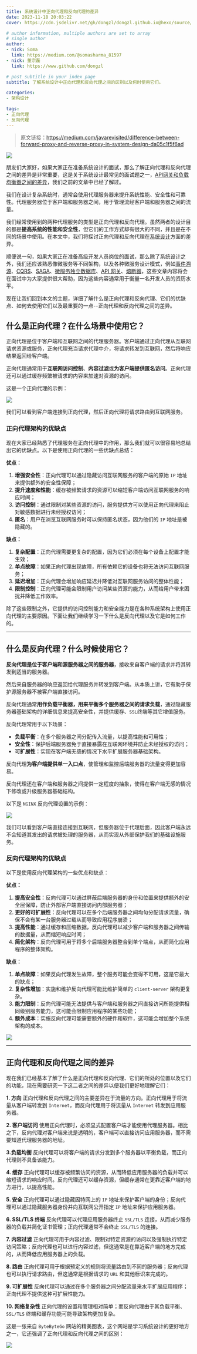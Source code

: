 ```yaml
---
title: 系统设计中正向代理和反向代理的差异
date: 2023-11-18 20:03:22
cover: https://cdn.jsdelivr.net/gh/dongzl/dongzl.github.io@hexo/source/images/cover/forward_reverse_proxy_v2.png

# author information, multiple authors are set to array
# single author
author:
- nick: Soma
  link: https://medium.com/@somasharma_81597
- nick: 董宗磊
  link: https://www.github.com/dongzl

# post subtitle in your index page
subtitle: 了解系统设计中正向代理和反向代理之间的区别以及何时使用它们。

categories:
- 架构设计

tags:
- 正向代理
- 反向代理
---
```


> 原文链接：https://medium.com/javarevisited/difference-between-forward-proxy-and-reverse-proxy-in-system-design-da05c1f5f6ad

<img src="https://cdn.jsdelivr.net/gh/dongzl/dongzl.github.io@hexo/source/images/2023/25-Difference-Between-Forward-Proxy-Reverse-Proxy-System-Design/01.webp"/>

朋友们大家好，如果大家正在准备系统设计的面试，那么了解正向代理和反向代理之间的差异是非常重要，这是关于系统设计最常见的面试题之一，[API网关和负载均衡器之间的差异](https://dongzl.github.io/2023/07/30/20-Difference-Between-API-Gateway-Load-Balancer-Microservices/)，我们之前的文章中已经了解过。

我们在设计复杂系统时，通常会使用代理服务器来提升系统性能、安全性和可靠性。代理服务器位于客户端和服务器之间，用于管理流经客户端和服务器之间的流量。

我们经常使用到的两种代理服务的类型是正向代理和反向代理。虽然两者的设计目的都是**提高系统的性能和安全性**，但它们的工作方式却有很大的不同，并且是在不同的场景中使用。在本文中，我们将探讨正向代理和反向代理在[系统设计](https://medium.com/javarevisited/top-10-system-design-concepts-every-programmer-should-learn-54375d8557a6)方面的差异。

顺便说一句，如果大家正在准备高级开发人员岗位的面试，那么除了系统设计之外，我们还应该熟悉像微服务等不同架构，以及各种微服务设计模式，例如[事件溯源](https://medium.com/javarevisited/what-is-event-sourcing-design-pattern-in-microservices-architecture-how-does-it-work-b38c996d445a)、[CQRS](https://medium.com/javarevisited/what-is-cqrs-command-and-query-responsibility-segregation-pattern-7b1b38514edd)、[SAGA](https://dongzl.github.io/2023/08/20/22-What-SAGA-Pattern-Microservice-Architecture/)、[微服务独立数据库](https://medium.com/javarevisited/what-is-database-per-microservices-pattern-what-problem-does-it-solve-60b8c5478825)、[API 网关](https://dongzl.github.io/2023/07/30/20-Difference-Between-API-Gateway-Load-Balancer-Microservices/)、[熔断器](https://medium.com/javarevisited/what-is-circuit-breaker-design-pattern-in-microservices-java-spring-cloud-netflix-hystrix-example-f285929d7f68)，这些文章内容将会在面试中为大家提供很大帮助，因为这些内容通常用于衡量一名开发人员的资历水平。

现在让我们回到本文的主题，详细了解什么是正向代理和反向代理、它们的优缺点、如何去使用它们以及最重要的一点--正向代理和反向代理之间的差异。

## 什么是正向代理？在什么场景中使用它？

正向代理是位于客户端和互联网之间的代理服务器。客户端通过正向代理从互联网请求资源或服务，正向代理充当请求代理中介，将请求转发到互联网，然后将响应结果返回给客户端。

正向代理通常用于**互联网访问控制**、**内容过滤**或**为客户端提供匿名访问**。正向代理还可以通过缓存频繁被请求的内容来加速对资源的访问。

这是一个正向代理的示例：

<img src="https://cdn.jsdelivr.net/gh/dongzl/dongzl.github.io@hexo/source/images/2023/25-Difference-Between-Forward-Proxy-Reverse-Proxy-System-Design/02.webp"/>

我们可以看到客户端连接到正向代理，然后正向代理将请求路由到互联网服务。

### 正向代理架构的优缺点

现在大家已经熟悉了代理服务在正向代理中的作用，那么我们就可以很容易地总结出它的优缺点。以下是使用正向代理的一些优缺点总结：

**优点：**
1. **增强安全性**：正向代理可以通过隐藏访问互联网服务的客户端的原始 `IP` 地址来提供额外的安全性保障；
2. **提升速度和性能**：缓存被频繁请求的资源可以缩短客户端访问互联网服务的响应时间；
3. **访问控制**：通过限制对某些资源的访问，服务提供方可以使用正向代理来阻止对敏感数据进行未经授权访问；
4. **匿名**：用户在浏览互联网服务时可以保持匿名状态，因为他们的 `IP` 地址是被隐藏的。

**缺点：**
1. **复杂配置**：正向代理需要更复杂的配置，因为它们必须在每个设备上配置才能生效；
2. **单点故障**：如果正向代理出现故障，所有依赖它的设备也将无法访问互联网服务；
3. **延迟增加**：正向代理会增加响应延迟并降低对互联网服务访问的整体性能；
4. **限制控制**：正向代理可能会限制用户访问某些资源的能力，从而给用户带来困扰并降低工作效率。

除了这些限制之外，它提供的访问控制能力和安全能力是在各种系统架构上使用正向代理的主要原因。下面让我们继续学习一下什么是反向代理以及它是如何工作的。

<hr />

## 什么是反向代理？什么时候使用它？

**反向代理是位于客户端和源服务器之间的服务器**，接收来自客户端的请求并将其转发到适当的服务器。

然后来自服务器的响应返回给代理服务并转发到客户端。从本质上讲，它有助于保护源服务器不被客户端直接访问。

反向代理通常**用作负载平衡器，用来平衡多个服务器之间的请求负载**，通过隐藏服务器基础架构的详细信息来提高安全性，并提供缓存、`SSL`终端等其它增值服务。

反向代理常用于以下场景：

- **负载平衡**：在多个服务器之间分配传入流量，以提高性能和可用性；
- **安全性**：保护后端服务器免于直接暴露在互联网环境并防止未经授权的访问；
- **可扩展性**：实现在客户端无感的情况下水平扩展服务器基础架构。

反向代理**为客户端提供单一入口点**，使管理和监控后端服务器的流量变得更加容易。

反向代理还在客户端和服务器之间提供一定程度的抽象，使得在客户端无感的情况下修改或升级服务器基础结构。

以下是 `NGINX` 反向代理设置的示例：

<img src="https://cdn.jsdelivr.net/gh/dongzl/dongzl.github.io@hexo/source/images/2023/25-Difference-Between-Forward-Proxy-Reverse-Proxy-System-Design/03.webp"/>

我们可以看到客户端直接连接到互联网，但服务器位于代理后面，因此客户端永远不会知道其发出的请求被处理的服务器，从而实现从外部保护我们的基础设施服务。

### 反向代理架构的优缺点

以下是使用反向代理架构的一些优点和缺点：

**优点：**
1. **提高安全性**：反向代理可以通过屏蔽后端服务器的身份和位置来提供额外的安全层保障，防止外部客户端直接访问内部服务器；
2. **更好的可扩展性**：反向代理可以在多个后端服务器之间均匀分配请求流量，确保不会有某一台服务器过载从而导致应用程序崩溃；
3. **提高性能**：通过缓存和压缩数据，反向代理可以减少客户端和服务器之间传输的数据量，从而缩短响应时间；
4. **简化架构**：反向代理可用于将多个后端服务器整合到单个端点，从而简化应用程序的整体架构。

**缺点：**
1. **单点故障**：如果反向代理发生故障，整个服务可能会变得不可用，这是它最大的缺点；
2. **复杂性增加**：实施和维护反向代理可能比维护简单的 `client-server` 架构更复杂。
3. **能力限制**：反向代理可能无法提供与客户端和服务器之间直接访问所能提供相同级别服务能力，这可能会限制应用程序的某些功能；
4. **额外成本**：实施反向代理可能需要额外的硬件和软件，这可能会增加整个系统架构的成本。

<img src="https://cdn.jsdelivr.net/gh/dongzl/dongzl.github.io@hexo/source/images/2023/25-Difference-Between-Forward-Proxy-Reverse-Proxy-System-Design/04.png"/>

<hr />

## 正向代理和反向代理之间的差异

现在我们已经基本了解了什么是正向代理和反向代理、它们的所处的位置以及它们的功能，现在需要研究一下这二者之间的差异以便我们更好地理解它们：

**1. 方向**
正向代理和反向代理之间的主要差异在于流量的方向。正向代理用于将流量从客户端转发到 `Internet`，而反向代理用于将流量从 `Internet` 转发到应用服务器。

**2. 客户端访问**
使用正向代理时，必须显式配置客户端才能使用代理服务器。相比之下，反向代理对客户端来说是透明的，客户端可以直接访问应用服务器，而不需要知道代理服务器的地址。

**3.负载均衡**
反向代理可以将客户端的请求分发到多个服务器以平衡负载，而正向代理则不具备该能力。

**4. 缓存**
正向代理可以缓存被频繁访问的资源，从而降低应用服务器的负载并可以缩短请求的响应时间。反向代理还可以缓存资源，但缓存通常在更靠近客户端的地方进行，以提高性能。

**5. 安全**
正向代理可以通过隐藏因特网上的 `IP` 地址来保护客户端的身份；反向代理可以通过隐藏服务器身份并向互联网公开指定 `IP` 地址来保护应用服务器。

**6. SSL/TLS 终端**
反向代理可以代理应用服务器终止 `SSL/TLS` 连接，从而减少服务器的负载并简化证书管理；正向代理通常不会终止 `SSL/TLS` 的连接。

**7. 内容过滤**
正向代理可用于内容过滤、限制对特定资源的访问以及强制执行特定访问策略；反向代理也可以进行内容过滤，但这通常是在靠近客户端的地方完成的，从而降低应用服务器上的负载。

**8. 路由**
正向代理可用于根据预定义的规则将流量路由到不同的服务器；反向代理也可以执行请求路由，但这通常是根据请求的 `URL` 和其他标识来完成的。

**9. 可扩展性**
反向代理可以通过在多个服务器之间分配流量来水平扩展应用程序；正向代理不提供这种可扩展性能力。

**10. 网络复杂性**
正向代理的设置和管理相对简单；而反向代理由于其负载平衡、`SSL/TLS` 终端和缓存功能可能导致架构更加复杂。

这是一张来自 `ByteByteGo` 网站的精美图表，这个网站是学习系统设计的更好地方之一，它还强调了正向代理和反向代理之间的区别：

<img src="https://cdn.jsdelivr.net/gh/dongzl/dongzl.github.io@hexo/source/images/2023/25-Difference-Between-Forward-Proxy-Reverse-Proxy-System-Design/05.jpeg"/>
